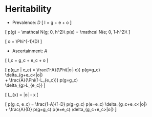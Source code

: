 Heritability
============

- Prevalence: $D$
\[
l = g + e + o
\]

\[
p(g) = \mathcal N(g; 0, h^2)\\
p(e) = \mathcal N(e; 0, 1-h^2)\\
\]

\[
o = \Phi^{-1}(D)
\]


- Ascertainment: $A$

\[
l_c = g_c + e_c + o
\]

\[
p(g_c | e_c) = \frac{1-A}{\Phi(|o|-e)} p(g=g_c)\
                            \delta_{g+e_c<|o|}\
               + \frac{A}{\Phi(1-L_{e_c})} p(g=g_c)\
                            \delta_{g>L_{e_c}}
\]

\[
L_{x} = |o| - x
\]

\[
p(g_c, e_c) = \frac{1-A}{1-D} p(g=g_c) p(e=e_c) \delta_{g_c+e_c<|o|}\
              + \frac{A}{D} p(g=g_c) p(e=e_c) \delta_{g_c+e_c>|o|}
\]
